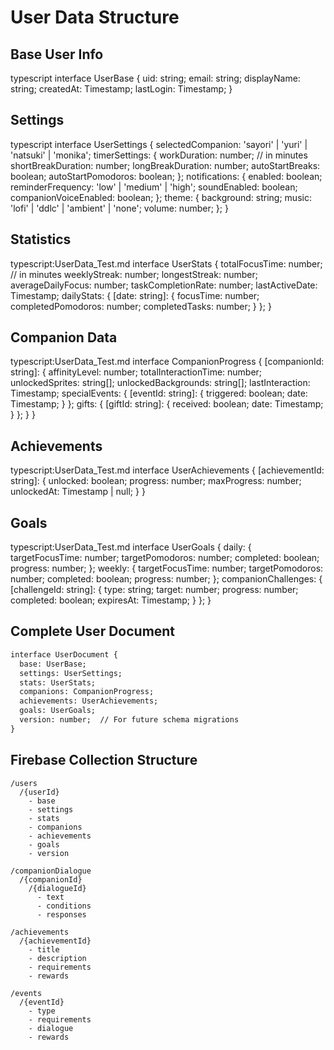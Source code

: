 # User Data Structure

## Base User Info
typescript
interface UserBase {
uid: string;
email: string;
displayName: string;
createdAt: Timestamp;
lastLogin: Timestamp;
}

## Settings
typescript
interface UserSettings {
selectedCompanion: 'sayori' | 'yuri' | 'natsuki' | 'monika';
timerSettings: {
workDuration: number; // in minutes
shortBreakDuration: number;
longBreakDuration: number;
autoStartBreaks: boolean;
autoStartPomodoros: boolean;
};
notifications: {
enabled: boolean;
reminderFrequency: 'low' | 'medium' | 'high';
soundEnabled: boolean;
companionVoiceEnabled: boolean;
};
theme: {
background: string;
music: 'lofi' | 'ddlc' | 'ambient' | 'none';
volume: number;
};
}

## Statistics
typescript:UserData_Test.md
interface UserStats {
totalFocusTime: number; // in minutes
weeklyStreak: number;
longestStreak: number;
averageDailyFocus: number;
taskCompletionRate: number;
lastActiveDate: Timestamp;
dailyStats: {
[date: string]: {
focusTime: number;
completedPomodoros: number;
completedTasks: number;
}
};
}

## Companion Data
typescript:UserData_Test.md
interface CompanionProgress {
[companionId: string]: {
affinityLevel: number;
totalInteractionTime: number;
unlockedSprites: string[];
unlockedBackgrounds: string[];
lastInteraction: Timestamp;
specialEvents: {
[eventId: string]: {
triggered: boolean;
date: Timestamp;
}
};
gifts: {
[giftId: string]: {
received: boolean;
date: Timestamp;
}
};
}
}

## Achievements
typescript:UserData_Test.md
interface UserAchievements {
[achievementId: string]: {
unlocked: boolean;
progress: number;
maxProgress: number;
unlockedAt: Timestamp | null;
}
}

## Goals
typescript:UserData_Test.md
interface UserGoals {
daily: {
targetFocusTime: number;
targetPomodoros: number;
completed: boolean;
progress: number;
};
weekly: {
targetFocusTime: number;
targetPomodoros: number;
completed: boolean;
progress: number;
};
companionChallenges: {
[challengeId: string]: {
type: string;
target: number;
progress: number;
completed: boolean;
expiresAt: Timestamp;
}
};
}

## Complete User Document
```typescript:UserData_Test.md
interface UserDocument {
  base: UserBase;
  settings: UserSettings;
  stats: UserStats;
  companions: CompanionProgress;
  achievements: UserAchievements;
  goals: UserGoals;
  version: number;  // For future schema migrations
}
```

## Firebase Collection Structure
```
/users
  /{userId}
    - base
    - settings
    - stats
    - companions
    - achievements
    - goals
    - version

/companionDialogue
  /{companionId}
    /{dialogueId}
      - text
      - conditions
      - responses

/achievements
  /{achievementId}
    - title
    - description
    - requirements
    - rewards

/events
  /{eventId}
    - type
    - requirements
    - dialogue
    - rewards
```
